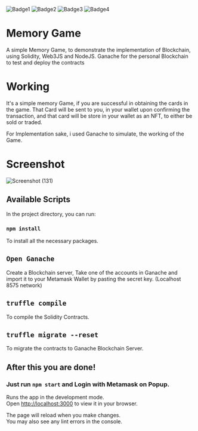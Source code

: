 ![Badge1](https://img.shields.io/badge/Ethereum-3C3C3D?style=for-the-badge&logo=Ethereum&logoColor=white)
![Badge2](https://img.shields.io/badge/React-20232A?style=for-the-badge&logo=react&logoColor=61DAFB)
![Badge3](https://img.shields.io/badge/Visual_Studio_Code-0078D4?style=for-the-badge&logo=visual%20studio%20code&logoColor=white)
![Badge4](https://img.shields.io/badge/Solidity-e6e6e6?style=for-the-badge&logo=solidity&logoColor=black)

# Memory Game 

A simple Memory Game, to demonstrate the implementation of Blockchain, using Solidity, Web3JS and NodeJS. Ganache for the personal Blockchain to test and deploy the contracts

# Working 

It's a simple memory Game, if you are successful in obtaining the cards in the game.
That Card will be sent to you, in your wallet upon confirming the transaction, and that card will be store in your wallet as an NFT, to either be sold or traded.

For Implementation sake, i used Ganache to simulate, the working of the Game.

# Screenshot


![Screenshot (131)](https://user-images.githubusercontent.com/57758789/169658040-3cc0f0f8-3ccc-4c72-81ed-3c760c60099a.png)

## Available Scripts

In the project directory, you can run:

### `npm install`

To install all the necessary packages.

## `Open Ganache`
Create a Blockchain server,
Take one of the accounts in Ganache and import it to your Metamask Wallet by pasting the secret key. (Localhost 8575 network)

## `truffle compile`
To compile the Solidity Contracts.

## `truffle migrate --reset`
To migrate the contracts to Ganache Blockchain Server.

## After this you are done!

### Just run `npm start` and Login with Metamask on Popup.

Runs the app in the development mode.\
Open [http://localhost:3000](http://localhost:3000) to view it in your browser.

The page will reload when you make changes.\
You may also see any lint errors in the console.

